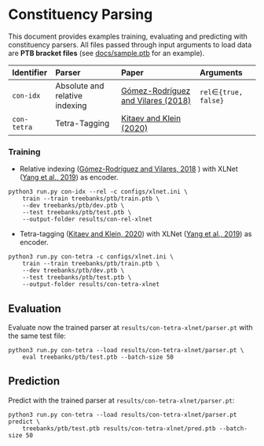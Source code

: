# Constituency Parsing

This document provides examples training, evaluating and predicting with constituency parsers. All files passed through input arguments to load data are **PTB bracket files** (see [docs/sample.ptb](docs/sample.ptb) for an example).


| **Identifier** | **Parser** | **Paper** | **Arguments** |
|:---------|:-----------|:----------|:--------------|
| `con-idx` | Absolute and relative indexing  | [Gómez-Rodríguez and Vilares (2018)](https://aclanthology.org/D18-1162/) | `rel`$\in$`{true, false}` | 
| `con-tetra` | Tetra-Tagging | [Kitaev and Klein (2020)](https://aclanthology.org/2020.acl-main.557/) | |



### Training
- Relative indexing ([Gómez-Rodríguez and Vilares, 2018](https://aclanthology.org/D18-1162/) ) with XLNet ([Yang et al., 2019](http://papers.neurips.cc/paper/8812-xlnet-generalized-autoregressive-pretraining-for-language-understanding.pdf)) as encoder.

```shell 
python3 run.py con-idx --rel -c configs/xlnet.ini \
    train --train treebanks/ptb/train.ptb \
    --dev treebanks/ptb/dev.ptb \
    --test treebanks/ptb/test.ptb \
    --output-folder results/con-rel-xlnet
```

- Tetra-tagging ([Kitaev and Klein, 2020](https://aclanthology.org/2020.acl-main.557/)) with XLNet  ([Yang et al., 2019](http://papers.neurips.cc/paper/8812-xlnet-generalized-autoregressive-pretraining-for-language-understanding.pdf)) as encoder.
```shell 
python3 run.py con-tetra -c configs/xlnet.ini \
    train --train treebanks/ptb/train.ptb \
    --dev treebanks/ptb/dev.ptb \
    --test treebanks/ptb/test.ptb \
    --output-folder results/con-tetra-xlnet 
```

## Evaluation 
Evaluate now the trained parser at `results/con-tetra-xlnet/parser.pt` with the same test file:
```shell 
python3 run.py con-tetra --load results/con-tetra-xlnet/parser.pt \
    eval treebanks/ptb/test.ptb --batch-size 50
```

## Prediction 
Predict with the trained parser at  `results/con-tetra-xlnet/parser.pt`:
```shell 
python3 run.py con-tetra --load results/con-tetra-xlnet/parser.pt predict \
    treebanks/ptb/test.ptb results/con-tetra-xlnet/pred.ptb --batch-size 50
```
